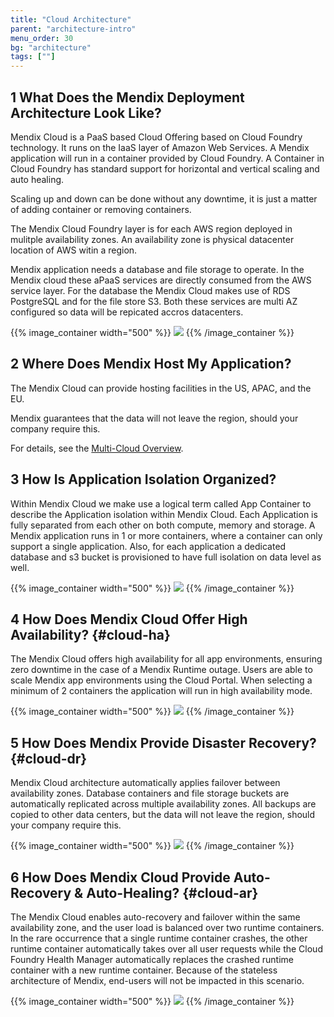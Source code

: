 ```yaml
---
title: "Cloud Architecture"
parent: "architecture-intro"
menu_order: 30
bg: "architecture"
tags: [""]
---
```


## 1 What Does the Mendix Deployment Architecture Look Like?

Mendix Cloud is a PaaS based Cloud Offering based on Cloud Foundry technology. It runs on the IaaS layer of Amazon Web Services. A Mendix application will run in a container provided by Cloud Foundry. A Container in Cloud Foundry has standard support for horizontal and vertical scaling and auto healing.

Scaling up and down can be done without any downtime, it is just a matter of adding container or removing containers.

The Mendix Cloud Foundry layer is for each AWS region deployed in mulitple availability zones. An availability zone is physical datacenter location of AWS witin a region.

Mendix application needs a database and file storage to operate. In the Mendix cloud these aPaaS services are directly consumed from the AWS service layer. For the database the Mendix Cloud makes use of RDS PostgreSQL and for the file store S3. Both these services are multi AZ configured so data will be repicated accros datacenters.

{{% image_container width="500" %}}
![](attachments/figure-7-mendix-cloud-deployment-architecture.png)
{{% /image_container %}}

## 2 Where Does Mendix Host My Application?

The Mendix Cloud can provide hosting facilities in the US, APAC, and the EU.

Mendix guarantees that the data will not leave the region, should your company require this.

For details, see the [Multi-Cloud Overview](../app-capabilities/multi-cloud-overview).

## 3 How Is Application Isolation Organized?

Within Mendix Cloud we make use a logical term called App Container to describe the Application isolation within Mendix Cloud. Each Application is fully separated from each other on both compute, memory and storage. A Mendix application runs in 1 or more containers, where a container can only support a single application. Also, for each application a dedicated database and s3 bucket is provisioned to have full isolation on data level as well.

{{% image_container width="500" %}}
![](attachments/environment-runtime-container.png)
{{% /image_container %}}

## 4 How Does Mendix Cloud Offer High Availability? {#cloud-ha}

The Mendix Cloud offers high availability for all app environments, ensuring zero downtime in the case of a Mendix Runtime outage. Users are able to scale Mendix app environments using the Cloud Portal. When selecting a minimum of 2 containers the application will run in high availability mode.

{{% image_container width="500" %}}
![](attachments/figure-11-mendix-app-scaling.png)
{{% /image_container %}}

## 5 How Does Mendix Provide Disaster Recovery? {#cloud-dr}

Mendix Cloud architecture automatically applies failover between availability zones. Database containers and file storage buckets are automatically replicated across multiple availability zones. All backups are copied to other data centers, but the data will not leave the region, should your company require this.

{{% image_container width="500" %}}
![](attachments/figure-12-multi-az-deployment-in-mendix-cloud.png)
{{% /image_container %}}

## 6 How Does Mendix Cloud Provide Auto-Recovery & Auto-Healing? {#cloud-ar}

The Mendix Cloud enables auto-recovery and failover within the same availability zone, and the user load is balanced over two runtime containers. In the rare occurrence that a single runtime container crashes, the other runtime container automatically takes over all user requests while the Cloud Foundry Health Manager automatically replaces the crashed runtime container with a new runtime container. Because of the stateless architecture of Mendix, end-users will not be impacted in this scenario.

{{% image_container width="500" %}}
![](attachments/figure-13-auto-recovery-in-mendix-cloud.png)
{{% /image_container %}}
